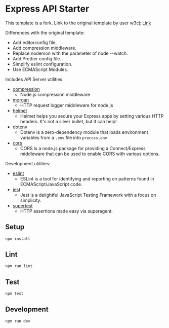 # Express API Starter

This template is a fork. Link to the original template by user w3cj: [Link](https://github.com/w3cj/express-api-starter)

Differences with the original template:

* Add editorconfig file.
* Add compression middleware.
* Replace nodemon with the parameter of node --watch.
* Add Prettier config file.
* Simplify eslint configuration.
* Use ECMAScript Modules.

Includes API Server utilities:

* [compression](https://www.npmjs.com/package/compression)
  * Node.js compression middleware
* [morgan](https://www.npmjs.com/package/morgan)
  * HTTP request logger middleware for node.js
* [helmet](https://www.npmjs.com/package/helmet)
  * Helmet helps you secure your Express apps by setting various HTTP headers. It's not a silver bullet, but it can help!
* [dotenv](https://www.npmjs.com/package/dotenv)
  * Dotenv is a zero-dependency module that loads environment variables from a `.env` file into `process.env`
* [cors](https://www.npmjs.com/package/cors)
  * CORS is a node.js package for providing a Connect/Express middleware that can be used to enable CORS with various options.

Development utilities:

* [eslint](https://www.npmjs.com/package/eslint)
  * ESLint is a tool for identifying and reporting on patterns found in ECMAScript/JavaScript code.
* [jest](https://www.npmjs.com/package/jest)
  * Jest is a delightful JavaScript Testing Framework with a focus on simplicity.
* [supertest](https://www.npmjs.com/package/supertest)
  * HTTP assertions made easy via superagent.

## Setup

``` bash
npm install
```

## Lint

``` bash
npm run lint
```

## Test

``` bash
npm test
```

## Development

``` bash
npm run dev
```
